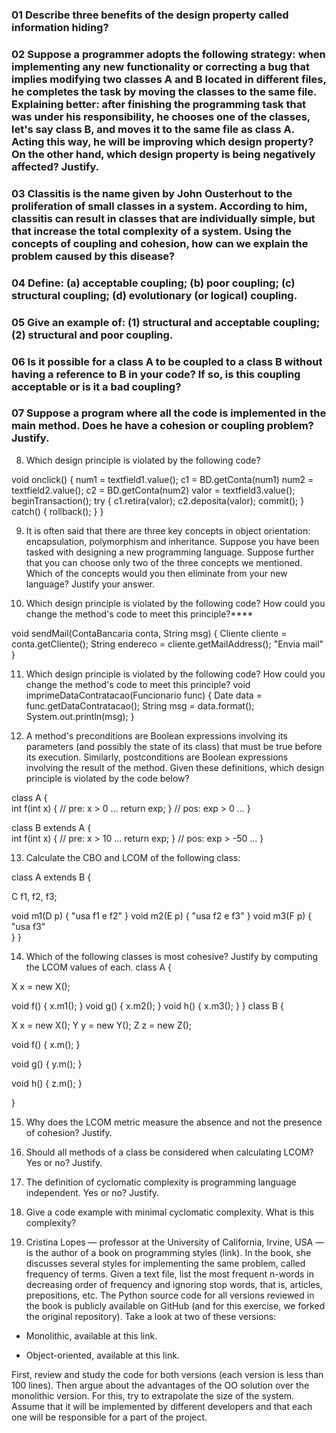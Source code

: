 ### 01 Describe three benefits of the design property called information hiding?

### 02 Suppose a programmer adopts the following strategy: when implementing any new functionality or correcting a bug that implies modifying two classes A and B located in different files, he completes the task by moving the classes to the same file. Explaining better: after finishing the programming task that was under his responsibility, he chooses one of the classes, let's say class B, and moves it to the same file as class A. Acting this way, he will be improving which design property? On the other hand, which design property is being negatively affected? Justify.

### 03 Classitis is the name given by John Ousterhout to the proliferation of small classes in a system. According to him, classitis can result in classes that are individually simple, but that increase the total complexity of a system. Using the concepts of coupling and cohesion, how can we explain the problem caused by this disease?

### 04 Define: (a) acceptable coupling; (b) poor coupling; (c) structural coupling; (d) evolutionary (or logical) coupling.

### 05 Give an example of: (1) structural and acceptable coupling; (2) structural and poor coupling.

### 06 Is it possible for a class A to be coupled to a class B without having a reference to B in your code? If so, is this coupling acceptable or is it a bad coupling?

### 07 Suppose a program where all the code is implemented in the main method. Does he have a cohesion or coupling problem? Justify.

8. Which design principle is violated by the following code?

void onclick() {
  num1 = textfield1.value();
  c1 = BD.getConta(num1)
  num2 = textfield2.value();
  c2 = BD.getConta(num2)
  valor = textfield3.value();
  beginTransaction();
  try {
    c1.retira(valor);
    c2.deposita(valor);
    commit();
  }          
  catch() {
    rollback();
  }
}  

9. It is often said that there are three key concepts in object orientation: encapsulation, polymorphism and inheritance. Suppose you have been tasked with designing a new programming language. Suppose further that you can choose only two of the three concepts we mentioned. Which of the concepts would you then eliminate from your new language? Justify your answer.

10. Which design principle is violated by the following code? How could you change the method's code to meet this principle?****

void sendMail(ContaBancaria conta, String msg) {
  Cliente cliente = conta.getCliente();
  String endereco = cliente.getMailAddress();
  "Envia mail"
}  

11. Which design principle is violated by the following code? How could you change the method's code to meet this principle?
void imprimeDataContratacao(Funcionario func) {
  Date data = func.getDataContratacao();
  String msg = data.format();
  System.out.println(msg);
}  

12. A method's preconditions are Boolean expressions involving its parameters (and possibly the state of its class) that must be true before its execution. Similarly, postconditions are Boolean expressions involving the result of the method. Given these definitions, which design principle is violated by the code below?

class A {  
  int f(int x) { // pre: x > 0
    ...
    return exp;
  }              // pos: exp > 0
  ...
}

class B extends A {  
  int f(int x) { // pre: x > 10
  ...
  return exp;
  }              // pos: exp > -50
  ...
}

13. Calculate the CBO and LCOM of the following class:

class A extends B {

  C f1, f2, f3;

  void m1(D p) {
    "usa f1 e f2"
  }
  void m2(E p) {
    "usa f2 e f3"
  }
  void m3(F p) {
    "usa f3"  
  }
}

14. Which of the following classes is most cohesive? Justify by computing the LCOM values of each.
class A {

  X x = new X();

  void f() {
    x.m1();
  }
  void g() {
    x.m2();
  }
  void h() {
    x.m3();
  }
}
class B {

  X x = new X();
  Y y = new Y();
  Z z = new Z();

  void f() {
    x.m();
  }

  void g() {
    y.m();
  }

  void h() {
    z.m();
  }

}

15. Why does the LCOM metric measure the absence and not the presence of cohesion? Justify.

16. Should all methods of a class be considered when calculating LCOM? Yes or no? Justify.

17. The definition of cyclomatic complexity is programming language independent. Yes or no? Justify.

18. Give a code example with minimal cyclomatic complexity. What is this complexity?

19. Cristina Lopes — professor at the University of California, Irvine, USA — is the author of a book on programming styles (link). In the book, she discusses several styles for implementing the same problem, called frequency of terms. Given a text file, list the most frequent n-words in decreasing order of frequency and ignoring stop words, that is, articles, prepositions, etc. The Python source code for all versions reviewed in the book is publicly available on GitHub (and for this exercise, we forked the original repository). Take a look at two of these versions:

- Monolithic, available at this link.

- Object-oriented, available at this link.

First, review and study the code for both versions (each version is less than 100 lines). Then argue about the advantages of the OO solution over the monolithic version. For this, try to extrapolate the size of the system. Assume that it will be implemented by different developers and that each one will be responsible for a part of the project.
